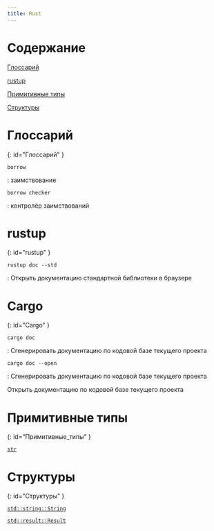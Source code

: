```yaml
---
title: Rust
---
```


# Содержание #

[Глоссарий](#Глоссарий)

[rustup](#rustup)

[Примитивные типы](#Примитивные_типы)

[Структуры](#Структуры)

# Глоссарий #
{: id="Глоссарий" }

`borrow`

: заимствование

`borrow checker`

: контролёр заимствований

# rustup #
{: id="rustup" }

`rustup doc --std`

: Открыть документацию стандартной библиотеки в браузере

# Cargo #
{: id="Cargo" }

`cargo doc`

: Сгенерировать документацию по кодовой базе текущего проекта

`cargo doc --open`

: Сгенерировать документацию по кодовой базе текущего проекта

  Открыть документацию по кодовой базе текущего проекта

# Примитивные типы #
{: id="Примитивные_типы" }

[`str`](https://doc.rust-lang.org/std/primitive.str.html)

# Структуры #
{: id="Структуры" }

[`std::string::String`](https://doc.rust-lang.org/std/string/struct.String.html)

[`std::result::Result`](https://doc.rust-lang.org/std/result/enum.Result.html)

